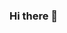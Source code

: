 ### Hi there 👋


<!--
**zeynepsakalli/zeynepsakalli** is a ✨ _special_ ✨ repository because its `README.md` (this file) appears on your GitHub profile.

## Who am I?

- 🔭 I’m currently studying CEIT at Istanbul University Cerrahpasa.
- 🌱 I’m currently learning Python in ✨YetGen Core Python Education Program.✨
- 🤔 So I’m looking for help with Python Programming language.
- 📫 How to reach me: [linkedIn] https://www.linkedin.com/in/zeynep-sakalli.

